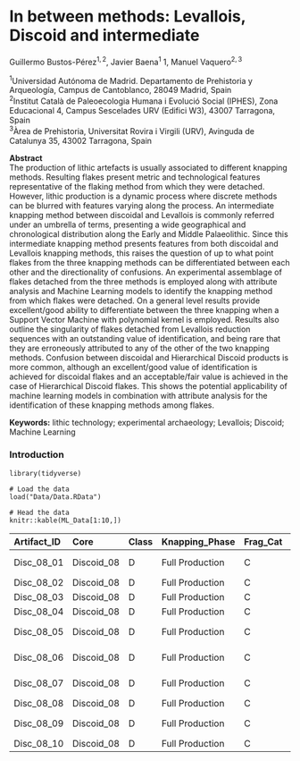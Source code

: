 # In between methods: Levallois, Discoid and intermediate

Guillermo Bustos-Pérez<sup>1, 2</sup>, Javier Baena<sup>1</sup> 1,
Manuel Vaquero<sup>2, 3</sup>

<sup>1</sup>Universidad Autónoma de Madrid. Departamento de Prehistoria
y Arqueología, Campus de Cantoblanco, 28049 Madrid, Spain  
<sup>2</sup>Institut Català de Paleoecologia Humana i Evolució Social
(IPHES), Zona Educacional 4, Campus Sescelades URV (Edifici W3), 43007
Tarragona, Spain  
<sup>3</sup>Àrea de Prehistoria, Universitat Rovira i Virgili (URV),
Avinguda de Catalunya 35, 43002 Tarragona, Spain

**Abstract**  
The production of lithic artefacts is usually associated to different
knapping methods. Resulting flakes present metric and technological
features representative of the flaking method from which they were
detached. However, lithic production is a dynamic process where discrete
methods can be blurred with features varying along the process. An
intermediate knapping method between discoidal and Levallois is commonly
referred under an umbrella of terms, presenting a wide geographical and
chronological distribution along the Early and Middle Palaeolithic.
Since this intermediate knapping method presents features from both
discoidal and Levallois knapping methods, this raises the question of up
to what point flakes from the three knapping methods can be
differentiated between each other and the directionality of confusions.
An experimental assemblage of flakes detached from the three methods is
employed along with attribute analysis and Machine Learning models to
identify the knapping method from which flakes were detached. On a
general level results provide excellent/good ability to differentiate
between the three knapping when a Support Vector Machine with polynomial
kernel is employed. Results also outline the singularity of flakes
detached from Levallois reduction sequences with an outstanding value of
identification, and being rare that they are erroneously attributed to
any of the other of the two knapping methods. Confusion between
discoidal and Hierarchical Discoid products is more common, although an
excellent/good value of identification is achieved for discoidal flakes
and an acceptable/fair value is achieved in the case of Hierarchical
Discoid flakes. This shows the potential applicability of machine
learning models in combination with attribute analysis for the
identification of these knapping methods among flakes.

**Keywords:** lithic technology; experimental archaeology; Levallois;
Discoid; Machine Learning

### Introduction

    library(tidyverse)

    # Load the data
    load("Data/Data.RData")

    # Head the data
    knitr::kable(ML_Data[1:10,])

<table>
<colgroup>
<col style="width: 3%" />
<col style="width: 2%" />
<col style="width: 1%" />
<col style="width: 4%" />
<col style="width: 2%" />
<col style="width: 2%" />
<col style="width: 1%" />
<col style="width: 1%" />
<col style="width: 3%" />
<col style="width: 2%" />
<col style="width: 2%" />
<col style="width: 2%" />
<col style="width: 2%" />
<col style="width: 2%" />
<col style="width: 3%" />
<col style="width: 2%" />
<col style="width: 2%" />
<col style="width: 1%" />
<col style="width: 2%" />
<col style="width: 3%" />
<col style="width: 2%" />
<col style="width: 2%" />
<col style="width: 3%" />
<col style="width: 2%" />
<col style="width: 2%" />
<col style="width: 1%" />
<col style="width: 2%" />
<col style="width: 2%" />
<col style="width: 3%" />
<col style="width: 4%" />
<col style="width: 5%" />
<col style="width: 3%" />
<col style="width: 1%" />
<col style="width: 1%" />
<col style="width: 2%" />
<col style="width: 2%" />
<col style="width: 2%" />
</colgroup>
<thead>
<tr class="header">
<th style="text-align: left;">Artifact_ID</th>
<th style="text-align: left;">Core</th>
<th style="text-align: left;">Class</th>
<th style="text-align: left;">Knapping_Phase</th>
<th style="text-align: left;">Frag_Cat</th>
<th style="text-align: left;">Complete</th>
<th style="text-align: right;">Length</th>
<th style="text-align: right;">Width</th>
<th style="text-align: right;">Laminar_Index</th>
<th style="text-align: right;">MeanThick</th>
<th style="text-align: right;">Max_Thick</th>
<th style="text-align: right;">CarenIndex</th>
<th style="text-align: right;">Surf_Area</th>
<th style="text-align: right;">Surf_Thick</th>
<th style="text-align: right;">Angle_Lat_Marg</th>
<th style="text-align: right;">SDThick</th>
<th style="text-align: right;">CVThick</th>
<th style="text-align: right;">Weight</th>
<th style="text-align: right;">Curvature</th>
<th style="text-align: right;">Surface.Plat</th>
<th style="text-align: right;">Plat_Depth</th>
<th style="text-align: right;">Plat_Width</th>
<th style="text-align: right;">FlakeSurf_Plat</th>
<th style="text-align: left;">Plat_Prof</th>
<th style="text-align: left;">Plat_Prep</th>
<th style="text-align: right;">Cortex</th>
<th style="text-align: right;">Cortex_Loc</th>
<th style="text-align: right;">No_Scars</th>
<th style="text-align: right;">Long_Ridges</th>
<th style="text-align: left;">Termination_type</th>
<th style="text-align: left;">Trans_Section</th>
<th style="text-align: left;">Flake_Type</th>
<th style="text-align: right;">EPA</th>
<th style="text-align: right;">IPA</th>
<th style="text-align: right;">X_W_rat</th>
<th style="text-align: right;">IL_PS</th>
<th style="text-align: right;">Surf_ProxW</th>
</tr>
</thead>
<tbody>
<tr class="odd">
<td style="text-align: left;">Disc_08_01</td>
<td style="text-align: left;">Discoid_08</td>
<td style="text-align: left;">D</td>
<td style="text-align: left;">Full Production</td>
<td style="text-align: left;">C</td>
<td style="text-align: left;">Y</td>
<td style="text-align: right;">40.4</td>
<td style="text-align: right;">31.4</td>
<td style="text-align: right;">1.2866242</td>
<td style="text-align: right;">4.666667</td>
<td style="text-align: right;">7.1</td>
<td style="text-align: right;">4.422535</td>
<td style="text-align: right;">1268.56</td>
<td style="text-align: right;">271.83429</td>
<td style="text-align: right;">-15.432218</td>
<td style="text-align: right;">1.8263503</td>
<td style="text-align: right;">0.3913608</td>
<td style="text-align: right;">7.20</td>
<td style="text-align: right;">175.6010</td>
<td style="text-align: right;">7.6800</td>
<td style="text-align: right;">2.4</td>
<td style="text-align: right;">6.4</td>
<td style="text-align: right;">165.177083</td>
<td style="text-align: left;">RT</td>
<td style="text-align: left;">L</td>
<td style="text-align: right;">5</td>
<td style="text-align: right;">5</td>
<td style="text-align: right;">2</td>
<td style="text-align: right;">0</td>
<td style="text-align: left;">Feather</td>
<td style="text-align: left;">Trapezoidal_Asymmetric</td>
<td style="text-align: left;">Backed Flake</td>
<td style="text-align: right;">76</td>
<td style="text-align: right;">120</td>
<td style="text-align: right;">3.140625</td>
<td style="text-align: right;">0.1675292</td>
<td style="text-align: right;">2.6171875</td>
</tr>
<tr class="even">
<td style="text-align: left;">Disc_08_02</td>
<td style="text-align: left;">Discoid_08</td>
<td style="text-align: left;">D</td>
<td style="text-align: left;">Full Production</td>
<td style="text-align: left;">C</td>
<td style="text-align: left;">Y</td>
<td style="text-align: right;">42.2</td>
<td style="text-align: right;">41.6</td>
<td style="text-align: right;">1.0144231</td>
<td style="text-align: right;">10.666667</td>
<td style="text-align: right;">13.0</td>
<td style="text-align: right;">3.200000</td>
<td style="text-align: right;">1755.52</td>
<td style="text-align: right;">164.58000</td>
<td style="text-align: right;">8.618919</td>
<td style="text-align: right;">2.3213980</td>
<td style="text-align: right;">0.2176311</td>
<td style="text-align: right;">23.03</td>
<td style="text-align: right;">174.8621</td>
<td style="text-align: right;">316.0000</td>
<td style="text-align: right;">7.9</td>
<td style="text-align: right;">40.0</td>
<td style="text-align: right;">5.555443</td>
<td style="text-align: left;">CX</td>
<td style="text-align: left;">L</td>
<td style="text-align: right;">5</td>
<td style="text-align: right;">5</td>
<td style="text-align: right;">3</td>
<td style="text-align: right;">0</td>
<td style="text-align: left;">Feather</td>
<td style="text-align: left;">Triangular</td>
<td style="text-align: left;">Flake</td>
<td style="text-align: right;">77</td>
<td style="text-align: right;">119</td>
<td style="text-align: right;">1.027500</td>
<td style="text-align: right;">0.0032102</td>
<td style="text-align: right;">0.1300633</td>
</tr>
<tr class="odd">
<td style="text-align: left;">Disc_08_03</td>
<td style="text-align: left;">Discoid_08</td>
<td style="text-align: left;">D</td>
<td style="text-align: left;">Full Production</td>
<td style="text-align: left;">C</td>
<td style="text-align: left;">Y</td>
<td style="text-align: right;">28.9</td>
<td style="text-align: right;">38.5</td>
<td style="text-align: right;">0.7506494</td>
<td style="text-align: right;">9.166667</td>
<td style="text-align: right;">12.7</td>
<td style="text-align: right;">2.275591</td>
<td style="text-align: right;">1112.65</td>
<td style="text-align: right;">121.38000</td>
<td style="text-align: right;">1.432320</td>
<td style="text-align: right;">2.8581268</td>
<td style="text-align: right;">0.3117957</td>
<td style="text-align: right;">11.82</td>
<td style="text-align: right;">180.0000</td>
<td style="text-align: right;">210.6250</td>
<td style="text-align: right;">12.5</td>
<td style="text-align: right;">33.7</td>
<td style="text-align: right;">5.282611</td>
<td style="text-align: left;">BF</td>
<td style="text-align: left;">D</td>
<td style="text-align: right;">5</td>
<td style="text-align: right;">5</td>
<td style="text-align: right;">3</td>
<td style="text-align: right;">0</td>
<td style="text-align: left;">Feather</td>
<td style="text-align: left;">Trapezoidal</td>
<td style="text-align: left;">Flake</td>
<td style="text-align: right;">54</td>
<td style="text-align: right;">112</td>
<td style="text-align: right;">1.035608</td>
<td style="text-align: right;">0.0035639</td>
<td style="text-align: right;">0.1656973</td>
</tr>
<tr class="even">
<td style="text-align: left;">Disc_08_04</td>
<td style="text-align: left;">Discoid_08</td>
<td style="text-align: left;">D</td>
<td style="text-align: left;">Full Production</td>
<td style="text-align: left;">C</td>
<td style="text-align: left;">Y</td>
<td style="text-align: right;">58.6</td>
<td style="text-align: right;">39.4</td>
<td style="text-align: right;">1.4873096</td>
<td style="text-align: right;">11.966667</td>
<td style="text-align: right;">16.6</td>
<td style="text-align: right;">2.373494</td>
<td style="text-align: right;">2308.84</td>
<td style="text-align: right;">192.93928</td>
<td style="text-align: right;">-5.958859</td>
<td style="text-align: right;">4.1152832</td>
<td style="text-align: right;">0.3438955</td>
<td style="text-align: right;">23.87</td>
<td style="text-align: right;">173.7362</td>
<td style="text-align: right;">33.0600</td>
<td style="text-align: right;">5.7</td>
<td style="text-align: right;">11.6</td>
<td style="text-align: right;">69.837870</td>
<td style="text-align: left;">CX</td>
<td style="text-align: left;">L</td>
<td style="text-align: right;">5</td>
<td style="text-align: right;">5</td>
<td style="text-align: right;">4</td>
<td style="text-align: right;">0</td>
<td style="text-align: left;">Feather</td>
<td style="text-align: left;">Triangular</td>
<td style="text-align: left;">Flake</td>
<td style="text-align: right;">60</td>
<td style="text-align: right;">114</td>
<td style="text-align: right;">2.094828</td>
<td style="text-align: right;">0.0449882</td>
<td style="text-align: right;">0.7350272</td>
</tr>
<tr class="odd">
<td style="text-align: left;">Disc_08_05</td>
<td style="text-align: left;">Discoid_08</td>
<td style="text-align: left;">D</td>
<td style="text-align: left;">Full Production</td>
<td style="text-align: left;">C</td>
<td style="text-align: left;">Y</td>
<td style="text-align: right;">41.0</td>
<td style="text-align: right;">35.1</td>
<td style="text-align: right;">1.1680912</td>
<td style="text-align: right;">11.333333</td>
<td style="text-align: right;">15.4</td>
<td style="text-align: right;">2.279221</td>
<td style="text-align: right;">1439.10</td>
<td style="text-align: right;">126.97941</td>
<td style="text-align: right;">10.125487</td>
<td style="text-align: right;">3.5264083</td>
<td style="text-align: right;">0.3111537</td>
<td style="text-align: right;">14.04</td>
<td style="text-align: right;">177.7746</td>
<td style="text-align: right;">60.8000</td>
<td style="text-align: right;">4.0</td>
<td style="text-align: right;">15.2</td>
<td style="text-align: right;">23.669408</td>
<td style="text-align: left;">RT</td>
<td style="text-align: left;">L</td>
<td style="text-align: right;">5</td>
<td style="text-align: right;">5</td>
<td style="text-align: right;">3</td>
<td style="text-align: right;">0</td>
<td style="text-align: left;">Feather</td>
<td style="text-align: left;">Triangular_Asymmetric</td>
<td style="text-align: left;">Backed Flake</td>
<td style="text-align: right;">56</td>
<td style="text-align: right;">115</td>
<td style="text-align: right;">1.993421</td>
<td style="text-align: right;">0.0192120</td>
<td style="text-align: right;">0.4983553</td>
</tr>
<tr class="even">
<td style="text-align: left;">Disc_08_06</td>
<td style="text-align: left;">Discoid_08</td>
<td style="text-align: left;">D</td>
<td style="text-align: left;">Full Production</td>
<td style="text-align: left;">C</td>
<td style="text-align: left;">Y</td>
<td style="text-align: right;">40.2</td>
<td style="text-align: right;">28.0</td>
<td style="text-align: right;">1.4357143</td>
<td style="text-align: right;">11.933333</td>
<td style="text-align: right;">13.5</td>
<td style="text-align: right;">2.074074</td>
<td style="text-align: right;">1125.60</td>
<td style="text-align: right;">94.32402</td>
<td style="text-align: right;">3.893609</td>
<td style="text-align: right;">1.7441967</td>
<td style="text-align: right;">0.1461617</td>
<td style="text-align: right;">10.27</td>
<td style="text-align: right;">176.4807</td>
<td style="text-align: right;">38.7200</td>
<td style="text-align: right;">6.4</td>
<td style="text-align: right;">12.1</td>
<td style="text-align: right;">29.070248</td>
<td style="text-align: left;">RT</td>
<td style="text-align: left;">L</td>
<td style="text-align: right;">5</td>
<td style="text-align: right;">5</td>
<td style="text-align: right;">3</td>
<td style="text-align: right;">0</td>
<td style="text-align: left;">Feather</td>
<td style="text-align: left;">Triangular_Asymmetric</td>
<td style="text-align: left;">Backed Flake</td>
<td style="text-align: right;">83</td>
<td style="text-align: right;">98</td>
<td style="text-align: right;">1.685950</td>
<td style="text-align: right;">0.0370794</td>
<td style="text-align: right;">0.5268595</td>
</tr>
<tr class="odd">
<td style="text-align: left;">Disc_08_07</td>
<td style="text-align: left;">Discoid_08</td>
<td style="text-align: left;">D</td>
<td style="text-align: left;">Full Production</td>
<td style="text-align: left;">C</td>
<td style="text-align: left;">Y</td>
<td style="text-align: right;">36.8</td>
<td style="text-align: right;">30.7</td>
<td style="text-align: right;">1.1986971</td>
<td style="text-align: right;">8.400000</td>
<td style="text-align: right;">10.5</td>
<td style="text-align: right;">2.923809</td>
<td style="text-align: right;">1129.76</td>
<td style="text-align: right;">134.49524</td>
<td style="text-align: right;">-0.155695</td>
<td style="text-align: right;">2.2375582</td>
<td style="text-align: right;">0.2663760</td>
<td style="text-align: right;">9.82</td>
<td style="text-align: right;">168.1249</td>
<td style="text-align: right;">35.0900</td>
<td style="text-align: right;">5.8</td>
<td style="text-align: right;">12.1</td>
<td style="text-align: right;">32.196067</td>
<td style="text-align: left;">RT</td>
<td style="text-align: left;">L</td>
<td style="text-align: right;">5</td>
<td style="text-align: right;">5</td>
<td style="text-align: right;">2</td>
<td style="text-align: right;">0</td>
<td style="text-align: left;">Feather</td>
<td style="text-align: left;">Triangular_Asymmetric</td>
<td style="text-align: left;">Backed Flake</td>
<td style="text-align: right;">75</td>
<td style="text-align: right;">120</td>
<td style="text-align: right;">2.314050</td>
<td style="text-align: right;">0.0341606</td>
<td style="text-align: right;">0.7979481</td>
</tr>
<tr class="even">
<td style="text-align: left;">Disc_08_08</td>
<td style="text-align: left;">Discoid_08</td>
<td style="text-align: left;">D</td>
<td style="text-align: left;">Full Production</td>
<td style="text-align: left;">C</td>
<td style="text-align: left;">Y</td>
<td style="text-align: right;">41.7</td>
<td style="text-align: right;">28.4</td>
<td style="text-align: right;">1.4683099</td>
<td style="text-align: right;">6.933333</td>
<td style="text-align: right;">9.3</td>
<td style="text-align: right;">3.053763</td>
<td style="text-align: right;">1184.28</td>
<td style="text-align: right;">170.80962</td>
<td style="text-align: right;">8.229818</td>
<td style="text-align: right;">1.9601587</td>
<td style="text-align: right;">0.2827152</td>
<td style="text-align: right;">9.74</td>
<td style="text-align: right;">178.3511</td>
<td style="text-align: right;">109.5159</td>
<td style="text-align: right;">8.3</td>
<td style="text-align: right;">16.8</td>
<td style="text-align: right;">10.813770</td>
<td style="text-align: left;">CC</td>
<td style="text-align: left;">L</td>
<td style="text-align: right;">4</td>
<td style="text-align: right;">2</td>
<td style="text-align: right;">2</td>
<td style="text-align: right;">2</td>
<td style="text-align: left;">Feather</td>
<td style="text-align: left;">Triangular</td>
<td style="text-align: left;">Flake</td>
<td style="text-align: right;">70</td>
<td style="text-align: right;">105</td>
<td style="text-align: right;">1.678571</td>
<td style="text-align: right;">0.0134073</td>
<td style="text-align: right;">0.2574968</td>
</tr>
<tr class="odd">
<td style="text-align: left;">Disc_08_09</td>
<td style="text-align: left;">Discoid_08</td>
<td style="text-align: left;">D</td>
<td style="text-align: left;">Full Production</td>
<td style="text-align: left;">C</td>
<td style="text-align: left;">Y</td>
<td style="text-align: right;">46.7</td>
<td style="text-align: right;">27.8</td>
<td style="text-align: right;">1.6798561</td>
<td style="text-align: right;">6.666667</td>
<td style="text-align: right;">7.1</td>
<td style="text-align: right;">3.915493</td>
<td style="text-align: right;">1298.26</td>
<td style="text-align: right;">194.73900</td>
<td style="text-align: right;">7.106838</td>
<td style="text-align: right;">0.6128259</td>
<td style="text-align: right;">0.0919239</td>
<td style="text-align: right;">10.28</td>
<td style="text-align: right;">170.6550</td>
<td style="text-align: right;">64.6100</td>
<td style="text-align: right;">7.1</td>
<td style="text-align: right;">18.2</td>
<td style="text-align: right;">20.093794</td>
<td style="text-align: left;">CX</td>
<td style="text-align: left;">L</td>
<td style="text-align: right;">5</td>
<td style="text-align: right;">5</td>
<td style="text-align: right;">2</td>
<td style="text-align: right;">0</td>
<td style="text-align: left;">Feather</td>
<td style="text-align: left;">Triangular_Asymmetric</td>
<td style="text-align: left;">Backed Flake</td>
<td style="text-align: right;">85</td>
<td style="text-align: right;">91</td>
<td style="text-align: right;">1.527473</td>
<td style="text-align: right;">0.0259999</td>
<td style="text-align: right;">0.4302740</td>
</tr>
<tr class="even">
<td style="text-align: left;">Disc_08_10</td>
<td style="text-align: left;">Discoid_08</td>
<td style="text-align: left;">D</td>
<td style="text-align: left;">Full Production</td>
<td style="text-align: left;">C</td>
<td style="text-align: left;">Y</td>
<td style="text-align: right;">49.2</td>
<td style="text-align: right;">23.1</td>
<td style="text-align: right;">2.1298701</td>
<td style="text-align: right;">7.733333</td>
<td style="text-align: right;">10.1</td>
<td style="text-align: right;">2.287129</td>
<td style="text-align: right;">1136.52</td>
<td style="text-align: right;">146.96379</td>
<td style="text-align: right;">-2.677974</td>
<td style="text-align: right;">2.2005050</td>
<td style="text-align: right;">0.2845481</td>
<td style="text-align: right;">8.65</td>
<td style="text-align: right;">170.6630</td>
<td style="text-align: right;">49.5800</td>
<td style="text-align: right;">7.4</td>
<td style="text-align: right;">13.4</td>
<td style="text-align: right;">22.922953</td>
<td style="text-align: left;">RT</td>
<td style="text-align: left;">L</td>
<td style="text-align: right;">5</td>
<td style="text-align: right;">5</td>
<td style="text-align: right;">3</td>
<td style="text-align: right;">0</td>
<td style="text-align: left;">Feather</td>
<td style="text-align: left;">Triangular</td>
<td style="text-align: left;">Flake</td>
<td style="text-align: right;">77</td>
<td style="text-align: right;">110</td>
<td style="text-align: right;">1.358209</td>
<td style="text-align: right;">0.0429583</td>
<td style="text-align: right;">0.3670835</td>
</tr>
</tbody>
</table>
